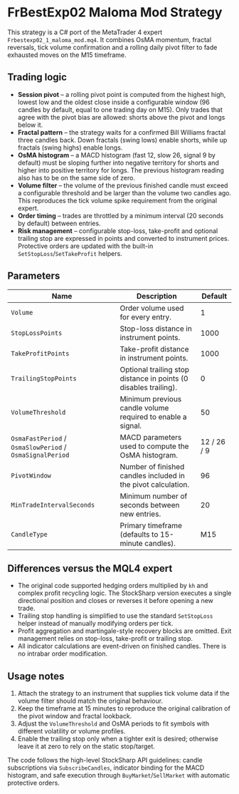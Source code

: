 # FrBestExp02 Maloma Mod Strategy

This strategy is a C# port of the MetaTrader 4 expert `Frbestexp02_1_maloma_mod.mq4`. It combines OsMA momentum, fractal reversals, tick volume confirmation and a rolling daily pivot filter to fade exhausted moves on the M15 timeframe.

## Trading logic

- **Session pivot** – a rolling pivot point is computed from the highest high, lowest low and the oldest close inside a configurable window (96 candles by default, equal to one trading day on M15). Only trades that agree with the pivot bias are allowed: shorts above the pivot and longs below it.
- **Fractal pattern** – the strategy waits for a confirmed Bill Williams fractal three candles back. Down fractals (swing lows) enable shorts, while up fractals (swing highs) enable longs.
- **OsMA histogram** – a MACD histogram (fast 12, slow 26, signal 9 by default) must be sloping further into negative territory for shorts and higher into positive territory for longs. The previous histogram reading also has to be on the same side of zero.
- **Volume filter** – the volume of the previous finished candle must exceed a configurable threshold and be larger than the volume two candles ago. This reproduces the tick volume spike requirement from the original expert.
- **Order timing** – trades are throttled by a minimum interval (20 seconds by default) between entries.
- **Risk management** – configurable stop-loss, take-profit and optional trailing stop are expressed in points and converted to instrument prices. Protective orders are updated with the built-in `SetStopLoss`/`SetTakeProfit` helpers.

## Parameters

| Name | Description | Default |
| --- | --- | --- |
| `Volume` | Order volume used for every entry. | 1 |
| `StopLossPoints` | Stop-loss distance in instrument points. | 1000 |
| `TakeProfitPoints` | Take-profit distance in instrument points. | 1000 |
| `TrailingStopPoints` | Optional trailing stop distance in points (0 disables trailing). | 0 |
| `VolumeThreshold` | Minimum previous candle volume required to enable a signal. | 50 |
| `OsmaFastPeriod` / `OsmaSlowPeriod` / `OsmaSignalPeriod` | MACD parameters used to compute the OsMA histogram. | 12 / 26 / 9 |
| `PivotWindow` | Number of finished candles included in the pivot calculation. | 96 |
| `MinTradeIntervalSeconds` | Minimum number of seconds between new entries. | 20 |
| `CandleType` | Primary timeframe (defaults to 15-minute candles). | M15 |

## Differences versus the MQL4 expert

- The original code supported hedging orders multiplied by `kh` and complex profit recycling logic. The StockSharp version executes a single directional position and closes or reverses it before opening a new trade.
- Trailing stop handling is simplified to use the standard `SetStopLoss` helper instead of manually modifying orders per tick.
- Profit aggregation and martingale-style recovery blocks are omitted. Exit management relies on stop-loss, take-profit or trailing stop.
- All indicator calculations are event-driven on finished candles. There is no intrabar order modification.

## Usage notes

1. Attach the strategy to an instrument that supplies tick volume data if the volume filter should match the original behaviour.
2. Keep the timeframe at 15 minutes to reproduce the original calibration of the pivot window and fractal lookback.
3. Adjust the `VolumeThreshold` and OsMA periods to fit symbols with different volatility or volume profiles.
4. Enable the trailing stop only when a tighter exit is desired; otherwise leave it at zero to rely on the static stop/target.

The code follows the high-level StockSharp API guidelines: candle subscriptions via `SubscribeCandles`, indicator binding for the MACD histogram, and safe execution through `BuyMarket`/`SellMarket` with automatic protective orders.
